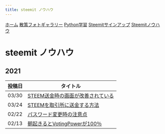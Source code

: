 ```yaml
---
title: steemit ノウハウ
---
```


[ホーム](./) [散策フォトギャラリー](./photogarally.html) [Python学習](./python.html) [Steemitサインアップ](./steemitsignup.html) [Steemitノウハウ](./steemittips.html)

# steemit ノウハウ

## 2021

|投稿日|タイトル|
|--|---|
|03/30|[STEEM送金時の画面が改善されている](https://steemit.com/hive-161179/@yasu/2pys4w-steem)|
|03/24|[STEEMを取引所に送金する方法](https://steemit.com/japanese/@yasu/pcj9k-steem)|
|02/22|[パスワード変更時の注意点](https://steemit.com/japanese/@yasu/3syqm6)|
|02/13|[朝起きるとVotingPowerが100％](https://steemit.com/japanese/@yasu/votingpower-100)|


